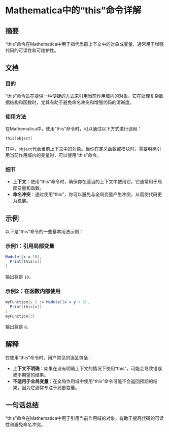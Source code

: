 <!--
Meta Description: # Mathematica中的“this”命令详解 ## 摘要 “this”命令在Mathematica中用于指代当前上下文中的对象或变量，通常用于增强代码的可读性和可维护性。 ## 文档 ### 目的 “this”命令旨在提供一种便捷的方式来引用当前作用域内的对象。它在处理复杂数据结构和函数时，尤...
Meta Keywords: 命令时, mathematica, object, module, print
-->

# Mathematica中的“this”命令详解

## 摘要
“this”命令在Mathematica中用于指代当前上下文中的对象或变量，通常用于增强代码的可读性和可维护性。

## 文档
### 目的
“this”命令旨在提供一种便捷的方式来引用当前作用域内的对象。它在处理复杂数据结构和函数时，尤其有助于避免命名冲突和增强代码的清晰度。

### 使用方法
在Mathematica中，使用“this”命令时，可以通过以下方式进行调用：
```mathematica
this[object]
```
其中，`object`代表当前上下文中的对象。当你在定义函数或模块时，需要明确引用当前作用域内的变量时，可以使用“this”命令。

### 细节
- **上下文**：使用“this”命令时，确保你在适当的上下文中使用它。它通常用于局部变量和函数。
- **命名冲突**：通过使用“this”，你可以避免与全局变量产生冲突，从而使代码更为稳健。

## 示例
以下是“this”命令的一些基本用法示例：

### 示例1：引用局部变量
```mathematica
Module[{x = 10},
  Print[this[x]]
]
```
输出将是 `10`。

### 示例2：在函数内部使用
```mathematica
myFunction[y_] := Module[{x = y + 5},
  Print[this[x]]
]
myFunction[3]
```
输出将是 `8`。

## 解释
在使用“this”命令时，用户常见的误区包括：
- **上下文不明确**：如果在没有明确上下文的情况下使用“this”，可能会导致错误或不期望的结果。
- **不适用于全局变量**：在全局作用域中使用“this”命令可能不会返回预期的结果，因为它通常专注于局部变量。

## 一句话总结
“this”命令在Mathematica中用于引用当前作用域的对象，有助于提高代码的可读性和避免命名冲突。